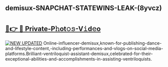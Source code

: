## demisux-SNAPCHAT-STATEWINS-LEAK-(8yvcz)


# <h2><a href="https://mediaupload.pro?-20M">🔗👉 🔴 Private-P𝚑ot𝚘𝚜-V𝚒d𝚎o</a></h2>

[![NEW UPDATED](https://i.imgur.com/0qMVB7G.gif)](https://mediaupload.pro?-20M)
Online-influencer-demisux,known-for-publishing-dance-and-lifestyle-content,-including-performances-and-vlogs-on-social-media-platforms.Brilliant-ventriloquist-assistant-demisux,celebrated-for-their-exceptional-abilities-and-accomplishments-in-assisting-ventriloquists.  